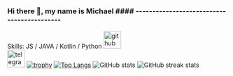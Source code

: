 ### Hi there 👋, my name is Michael #### ------------------------------------------- 
Skills: JS / JAVA / Kotlin / Python 
[<img src='https://cdn.jsdelivr.net/npm/simple-icons@3.0.1/icons/github.svg' alt='github' height='40'>](https://github.com/llliqwi)  
[<img src='https://cdn.jsdelivr.net/npm/simple-icons@3.0.1/icons/telegram.svg' alt='telegram' height='40'>](https://t.me/lliqwi) 
[![trophy](https://github-profile-trophy.vercel.app/?username=llliqwi)](https://github.com/ryo-ma/github-profile-trophy) 
[![Top Langs](https://github-readme-stats.vercel.app/api/top-langs/?username=llliqwi)](https://github.com/anuraghazra/github-readme-stats) 
![GitHub stats](https://github-readme-stats.vercel.app/api?username=llliqwi&show_icons=true&count_private=true) 
![GitHub streak stats](https://streak-stats.demolab.com/?user=llliqwi)
